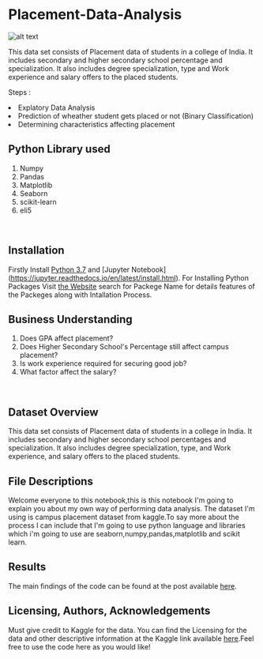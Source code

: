 # Placement-Data-Analysis
![alt text](https://miro.medium.com/max/4376/1*AUnW4zEpbfnqH1-1KmSpNw.png)

This data set consists of Placement data of students in a college of India. It includes secondary and higher secondary school percentage and specialization. It also includes degree specialization, type and Work experience and salary offers to the placed students.</br>

Steps :</br>
<Li>Explatory Data Analysis</li>
<Li>Prediction of wheather student gets placed or not (Binary Classification)
<Li>Determining characteristics affecting placement
  
  
## Python Library used<a name="Python Library used"></a>
<ol>
<li>Numpy</li>
<Li>Pandas</li>
<Li>Matplotlib</li>
<Li>Seaborn</li>
<Li>scikit-learn</li>
<li>eli5</li></ol></br>

## Installation <a name="files"></a>

 Firstly Install [Python 3.7](https://www.youtube.com/watch?v=4Rx_JRkwAjY) and [Jupyter Notebook] (https://jupyter.readthedocs.io/en/latest/install.html).
 For Installing Python Packages Visit [the Website](https://pypi.org/) search for Packege Name for details features of the Packeges along with Intallation Process.
 

## Business Understanding<a name="Python Library used"></a>
<ol>
<li>Does GPA affect placement?</li>
<Li>Does Higher Secondary School's Percentage still affect campus placement?</li>
<Li>Is work experience required for securing good job?</li>
<Li>What factor affect the salary?</li></ol></br>

## Dataset Overview <a name="files"></a>
This data set consists of Placement data of students in a college in India. It includes secondary and higher secondary school percentages and specialization. It also includes degree specialization, type, and Work experience, and salary offers to the placed students.

## File Descriptions <a name="files"></a>

Welcome everyone to this notebook,this is this notebook I'm going to explain you about my own way of performing data analysis. The dataset I'm using is campus placement dataset from kaggle.To say more about the process I can include that I'm going to use python language and libraries which i'm going to use are seaborn,numpy,pandas,matplotlib and scikit learn.

## Results<a name="results"></a>

The main findings of the code can be found at the post available [here](https://medium.com/@dastoulik12/placement-data-analysis-42bba35014f0?sk=23b00fd9f08c16591ed022576b25b0af).

## Licensing, Authors, Acknowledgements<a name="licensing"></a>

Must give credit to Kaggle for the data.  You can find the Licensing for the data and other descriptive information at the Kaggle link available [here](https://storage.googleapis.com/kaggle-data-sets/596958/1073629/bundle/archive.zip?GoogleAccessId=web-data@kaggle-161607.iam.gserviceaccount.com&Expires=1588350916&Signature=khXXeNMUrx%2B35kUrKZivYQVKUlZ%2FyaJELKFnpBhr%2B3npzHIlf7cVz9wWvmzFDfMl%2BAg0U7hyg5BYR679IOgE90Ad6tdSB7pnMWfomhgV1HOduhTziA4wuu9d1gHtOZuW5d26rup4BTdLsaOE6doa2yoI%2BDqSWzzp%2B2%2FdrdvHzaKgWVIwVwpigZVXpHBKXl%2Ba1CQX7ZUa%2F7X97hFlq2Cbx6MxkxL2Rj2AEWe8NrkOq%2BYvPirt%2F3YF7cPG9bFJFaOtofIcs8bXt1ZIVxocvlRlYVouIO0Uap2Ar7PR%2FPNWDJbaTMbIuJvfAbaZVYq%2FfiT1LQcLZzVsRBXNh%2F%2FKbiJDmw%3D%3D&response-content-disposition=attachment%3B+filename%3Dfactors-affecting-campus-placement.zip).Feel free to use the code here as you would like! 
